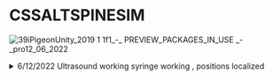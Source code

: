 # CSSALTSPINESIM

![39iPigeonUnity_2019 1 1f1_-_ PREVIEW_PACKAGES_IN_USE _-_pro12_06_2022](https://user-images.githubusercontent.com/89361982/173229976-fa6cf115-b7a6-4a3c-b3a4-0cb7265194f6.gif)
<details>
<summary>
6/12/2022 Ultrasound working syringe working , positions localized
</summary>
  
- ### Modifed versions of spine block needle and probe added and aligned
  - orgins alligned in blender, currently i believe there is no way to do it easily in unity
  - i would suggest rotations and and positions be standardized to 0,0,0 and mesh orgins be set to center of volume for easier alignment
- Replaced default ultrasound probe with ultrasound pressure prefab
- updated raycast controller no longer needs tags works based on script objects
- ### raycast controller now triggers ultrasound visualization when it detects a collision
  - works by turning off ultrasound materials when not in contact
  - raycast controller influences classes in SMARTS_SDK.Ultrasound;
  - it may be worth considering including the source code for for the SMARTS-SDK.dll file maybe as a text file to avoid any conflicts 
  - currently the only way to see whats inside is by using a decompiler such as dotpeek
- added bone ultrasound material and meshcolider to spinal block
- added skin layer to skin on spinal block
- added ultrasound matrial to needle
- added needle point collision detection
</details>
